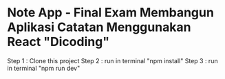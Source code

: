 # Note App - Final Exam Membangun Aplikasi Catatan Menggunakan React "Dicoding"

Step 1 : Clone this project 
Step 2 : run in terminal "npm install"
Step 3 : run in terminal "npm run dev"
